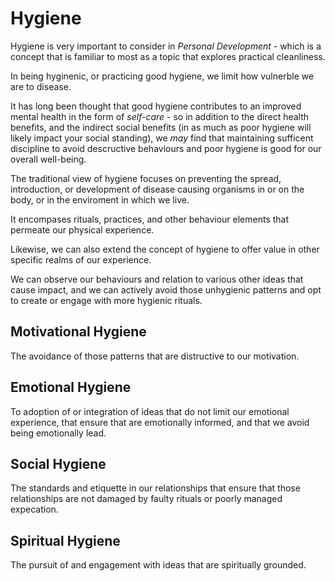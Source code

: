 # Hygiene

Hygiene is very important to consider in *Personal Development* - which is a concept that is familiar to most as a topic that explores practical cleanliness.

In being hyginenic, or practicing good hygiene, we limit how vulnerble we are to disease.

It has long been thought that good hygiene contributes to an improved mental health in the form of *self-care* - so in addition to the direct health benefits, and the indirect social benefits (in as much as poor hygiene will likely impact your social standing), we *may* find that maintaining sufficent discipline to avoid descructive behaviours and poor hygiene is good for our overall well-being.

The traditional view of hygiene focuses on preventing the spread, introduction, or development of disease causing organisms in or on the body, or in the enviroment in which we live.

It encompases rituals, practices, and other behaviour elements that permeate our physical experience.

Likewise, we can also extend the concept of hygiene to offer value in other specific realms of our experience.

We can observe our behaviours and relation to various other ideas that cause impact, and we can actively avoid those unhygienic patterns and opt to create or engage with more hygienic rituals.

## Motivational Hygiene

The avoidance of those patterns that are distructive to our motivation.

## Emotional Hygiene

To adoption of or integration of ideas that do not limit our emotional experience, that ensure that are emotionally informed, and that we avoid being emotionally lead.

## Social Hygiene

The standards and etiquette in our relationships that ensure that those relationships are not damaged by faulty rituals or poorly managed expecation.

## Spiritual Hygiene

The pursuit of and engagement with ideas that are spiritually grounded.
